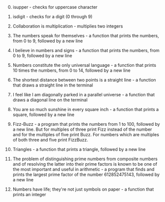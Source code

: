 0. isupper - checks for uppercase character

1. isdigit - checks for a digit (0 through 9)

2. Collaboration is multiplication - multiplies two integers

3. The numbers speak for themselves - a function that prints the numbers, from 0 to 9, followed by a new line

4. I believe in numbers and signs - a function that prints the numbers, from 0 to 9, followed by a new line

5. Numbers constitute the only universal language - a function that prints 10 times the numbers, from 0 to 14, followed by a new line

6. The shortest distance between two points is a straight line - a function that draws a straight line in the terminal

7. I feel like I am diagonally parked in a parallel universe - a function that draws a diagonal line on the terminal

8. You are so much sunshine in every square inch - a function that prints a square, followed by a new line

9. Fizz-Buzz - a program that prints the numbers from 1 to 100, followed by a new line. But for multiples of three print Fizz instead of the number and for the multiples of five print Buzz. For numbers which are multiples of both three and five print FizzBuzz.

10. Triangles - a function that prints a triangle, followed by a new line

11. The problem of distinguishing prime numbers from composite numbers and of resolving the latter into their prime factors is known to be one of the most important and useful in arithmetic - a program that finds and prints the largest prime factor of the number 612852475143, followed by a new line

12. Numbers have life; they're not just symbols on paper - a function that prints an integer
